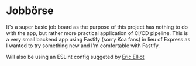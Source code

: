 # Jobbörse

It's a super basic job board as the purpose of this project has nothing to do with the app, but rather more practical application of CI/CD pipeline. This is a very small backend app using Fastify (sorry Koa fans) in lieu of Express as I wanted to try something new and I'm comfortable with Fastify.

Will also be using an ESLint config suggeted by [Eric Elliot](https://medium.com/javascript-scene/streamline-code-reviews-with-eslint-prettier-6fb817a6b51d)
